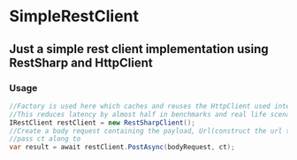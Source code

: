 # SimpleRestClient

## Just a simple rest client implementation using RestSharp and HttpClient

### Usage
```cs
//Factory is used here which caches and reuses the HttpClient used internally in RestSharp for the same baseUri
//This reduces latency by almost half in benchmarks and real life scenarios
IRestClient restClient = new RestSharpClient();
//Create a body request containing the payload, Url(construct the url too), and add any optional parameters if needed
//pass ct along to 
var result = await restClient.PostAsync(bodyRequest, ct);
```